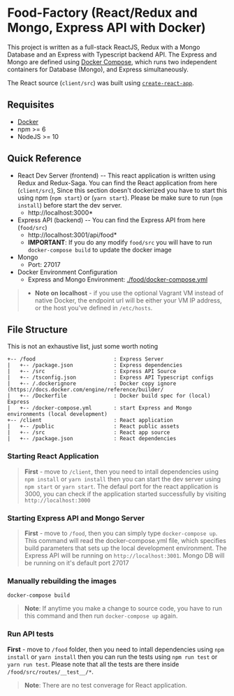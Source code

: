 # Food-Factory (React/Redux and Mongo, Express API with Docker)

This project is written as a full-stack ReactJS, Redux with a Mongo Database and an Express with Typescript backend API. The Express and Mongo are defined using [Docker Compose](https://docs.docker.com/compose/), which runs two independent containers for Database (Mongo), and Express simultaneously.

The React source (`client/src`) was built using [`create-react-app`](https://reactjs.org/docs/create-a-new-react-app.html).

## Requisites
* [Docker](https://docs.docker.com/)
* npm >= 6
* NodeJS >= 10

## Quick Reference
* React Dev Server (frontend) -- This react application is written using Redux and Redux-Saga. You can find the React application from here (`client/src`), Since this section doesn't dockerized you have to start this using npm (`npm start`) or (`yarn start`). Please be make sure to run (`npm install`) before start the dev server.
    * http://localhost:3000*
* Express API (backend) -- You can find the Express API from here (`food/src`)
    * http://localhost:3001/api/food*
    * **IMPORTANT**: If you do any modify `food/src` you will have to run `docker-compose build` to update the docker image
* Mongo
  * Port: 27017
* Docker Environment Configuration
  * Express and Mongo Environment: [./food/docker-compose.yml](docker-compose.yml)

> * **Note on localhost** - if you use the optional Vagrant VM instead of native Docker, the endpoint url will be either your VM IP address, or the host you've defined in `/etc/hosts`.

## File Structure
This is not an exhaustive list, just some worth noting
```
+-- /food                         : Express Server
|   +-- /package.json             : Express dependencies
|   +-- /src                      : Express API Source
|   +-- /tsconfig.json            : Express API Typescript configs
|   +-- /.dockerignore            : Docker copy ignore (https://docs.docker.com/engine/reference/builder/
|   +-- /Dockerfile               : Docker build spec for (local) Express
|   +-- /docker-compose.yml       : start Express and Mongo environments (local development)
+-- /client                       : React application
|   +-- /public                   : React public assets
|   +-- /src                      : React app source
|   +-- /package.json             : React dependencies
```
### Starting React Application

> **First** - move to `/client`, then you need to intall dependencies using `npm install` or `yarn install` then you can start the dev server using `npm start` or `yarn start`. The defaul port for the react application is 3000, you can check if the application started successfully by visiting `http://localhost:3000`

### Starting Express API and Mongo Server

> **First** - move to `/food`, then you can simply type `docker-compose up`. This command will read the docker-compose.yml file, which specifies build parameters that sets up the local development environment. The Express API will be running on `http://localhost:3001`. Mongo DB will be running on it's default port 27017

### Manually rebuilding the images
`docker-compose build`
> **Note**: If anytime you make a change to source code, you have to run this command and then run `docker-compose up` again.

### Run API tests

**First** - move to `/food` folder, then you need to intall dependencies using `npm install` or `yarn install` then you can run the tests using `npm run test` or `yarn run test`. Please note that all the tests are there inside `/food/src/routes/__test__/*`. 

> **Note**: There are no test converage for React application.